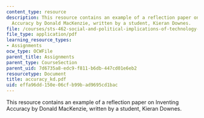 ```yaml
---
content_type: resource
description: This resource contains an example of a reflection paper on Inventing
  Accuracy by Donald MacKenzie, written by a student, Kieran Downes.
file: /courses/sts-462-social-and-political-implications-of-technology-spring-2006/effa96dd150e06cfb99bad9695cd1bac_accuracy_kd.pdf
file_type: application/pdf
learning_resource_types:
- Assignments
ocw_type: OCWFile
parent_title: Assignments
parent_type: CourseSection
parent_uid: 7d6735a8-edc9-f811-b6db-447cd01e6eb2
resourcetype: Document
title: accuracy_kd.pdf
uid: effa96dd-150e-06cf-b99b-ad9695cd1bac
---
```

This resource contains an example of a reflection paper on Inventing Accuracy by Donald MacKenzie, written by a student, Kieran Downes.

